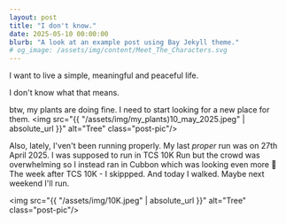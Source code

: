 ```yaml
---
layout: post
title: "I don't know."
date: 2025-05-10 00:00:00
blurb: "A look at an example post using Bay Jekyll theme."
# og_image: /assets/img/content/Meet_The_Characters.svg
---
```


I want to live a simple, meaningful and peaceful life.

I don't know what that means.

btw, my plants are doing fine. I need to start looking for a new place for them.
<img src="{{ "/assets/img/my_plants)10_may_2025.jpeg" | absolute_url }}" alt="Tree" class="post-pic"/>

Also, lately, I'ven't been running properly. My last <i>proper</i> run was on 27th April 2025. I was supposed to run in TCS 10K Run but the crowd was overwhelming so I instead ran in Cubbon which was looking even more 🌸
The week after TCS 10K - I skippped.
And today I walked.
Maybe next weekend I'll run.

<img src="{{ "/assets/img/10K.jpeg" | absolute_url }}" alt="Tree" class="post-pic"/>
